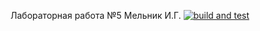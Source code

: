 Лабораторная работа №5 Мельник И.Г. [![build and test](https://github.com/Meln1kIvan/RPBDIS_5/actions/workflows/dotnet.yml/badge.svg)](https://github.com/Meln1kIvan/RPBDIS_5/actions/workflows/dotnet.yml)
